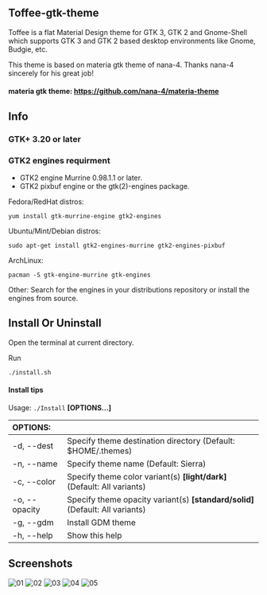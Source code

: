 ## Toffee-gtk-theme

Toffee is a flat Material Design theme for GTK 3, GTK 2 and Gnome-Shell which supports GTK 3 and GTK 2 based desktop environments like Gnome, Budgie, etc.

This theme is based on materia gtk theme of nana-4. Thanks nana-4 sincerely for his great job!

#### materia gtk theme: https://github.com/nana-4/materia-theme

## Info

### GTK+ 3.20 or later

### GTK2 engines requirment
- GTK2 engine Murrine 0.98.1.1 or later.
- GTK2 pixbuf engine or the gtk(2)-engines package.

Fedora/RedHat distros:

    yum install gtk-murrine-engine gtk2-engines

Ubuntu/Mint/Debian distros:

    sudo apt-get install gtk2-engines-murrine gtk2-engines-pixbuf

ArchLinux:

    pacman -S gtk-engine-murrine gtk-engines

Other:
Search for the engines in your distributions repository or install the engines from source.

## Install Or Uninstall

Open the terminal at current directory.

Run

    ./install.sh


#### Install tips

Usage:  `./Install`  **[OPTIONS...]**

|  OPTIONS:           | |
|:--------------------|:-------------|
|-d, --dest           | Specify theme destination directory (Default: $HOME/.themes)|
|-n, --name           | Specify theme name (Default: Sierra)|
|-c, --color          | Specify theme color variant(s) **[light/dark]** (Default: All variants)|
|-o, --opacity        | Specify theme opacity variant(s) **[standard/solid]** (Default: All variants)|
|-g, --gdm            | Install GDM theme|
|-h, --help           | Show this help|

## Screenshots
![01](https://github.com/vinceliuice/Toffee-gtk-theme/blob/images/screenshot01.jpeg?raw=true)
![02](https://github.com/vinceliuice/Toffee-gtk-theme/blob/images/screenshot02.jpeg?raw=true)
![03](https://github.com/vinceliuice/Toffee-gtk-theme/blob/images/screenshot03.jpeg?raw=true)
![04](https://github.com/vinceliuice/Toffee-gtk-theme/blob/images/screenshot04.jpeg?raw=true)
![05](https://github.com/vinceliuice/Toffee-gtk-theme/blob/images/screenshot05.jpeg?raw=true)
